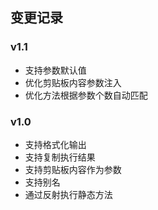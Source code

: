 ## 变更记录

### v1.1

- 支持参数默认值
- 优化剪贴板内容参数注入
- 优化方法根据参数个数自动匹配

### v1.0

- 支持格式化输出
- 支持复制执行结果
- 支持剪贴板内容作为参数
- 支持别名
- 通过反射执行静态方法